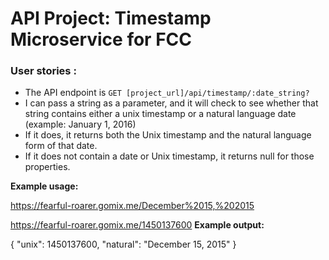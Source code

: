 
# API Project: Timestamp Microservice for FCC

### User stories :
- The API endpoint is `GET [project_url]/api/timestamp/:date_string?`
- I can pass a string as a parameter, and it will check to see whether that string contains either a unix timestamp or a natural language date (example: January 1, 2016)
- If it does, it returns both the Unix timestamp and the natural language form of that date.
- If it does not contain a date or Unix timestamp, it returns null for those properties.

**Example usage:**

https://fearful-roarer.gomix.me/December%2015,%202015

https://fearful-roarer.gomix.me/1450137600
**Example output:**

{ "unix": 1450137600, "natural": "December 15, 2015" }

